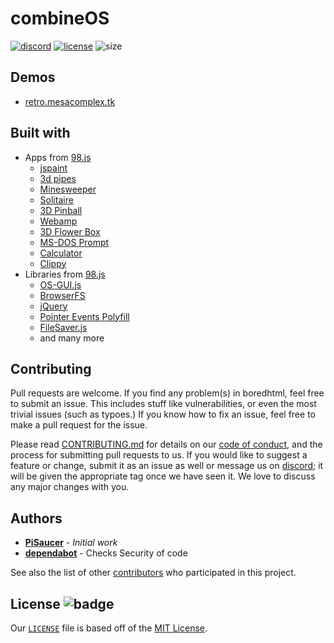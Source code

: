 # combineOS

[![discord](https://img.shields.io/badge/Discord-7qTNdXd?logo=discord&logoColor=white&color=5865F2)](https://discord.com/invite/7qTNdXd)
[![license](https://badgen.net/github/license/Bored-Entertainment/combineOS/)](LICENSE)
![size](https://img.shields.io/github/repo-size/Bored-Entertainment/combineOS?color=green)

## Demos
- [retro.mesacomplex.tk](https://retro.mesacomplex.tk/)

## Built with
- Apps from [98.js](https://github.com/1j01/98)
  - [jspaint](https://github.com/1j01/jspaint)
  - [3d pipes](https://github.com/1j01/pipes)
  - [Minesweeper](https://github.com/ziebelje/minesweeper)
  - [Solitaire](https://github.com/rjanjic/js-solitaire)
  - [3D Pinball](https://github.com/alula/SpaceCadetPinball)
  - [Webamp](https://github.com/captbaritone/webamp)
  - [3D Flower Box](https://github.com/kevin-shannon/3D-FlowerBox)
  - [MS-DOS Prompt](https://js-dos.com)
  - [Calculator](https://github.com/muzam1l/mcalculator)
  - [Clippy](https://github.com/smore-inc/clippy.js)
- Libraries from [98.js](https://github.com/1j01/98)
  -  [OS-GUI.js](https://os-gui.js.org)
  -  [BrowserFS](https://github.com/jvilk/BrowserFS)
  -  [jQuery](https://github.com/jquery/jquery)
  -  [Pointer Events Polyfill](https://github.com/jquery/PEP)
  -  [FileSaver.js](https://github.com/eligrey/FileSaver.js/)
  -  and many more

## Contributing

Pull requests are welcome. If you find any problem(s) in boredhtml, feel free to submit an issue. This includes stuff like vulnerabilities, or even the most trivial issues (such as typoes.) If you know how to fix an issue, feel free to make a pull request for the issue. 

Please read [CONTRIBUTING.md](CONTRIBUTING.md) for details on our [code of conduct](CODE_OF_CONDUCT.md), and the process for submitting pull requests to us. If you would like to suggest a feature or change, submit it as an issue as well or message us on [discord](https://discord.com/invite/7qTNdXd); it will be given the appropriate tag once we have seen it. We love to discuss any major changes with you.

## Authors

- **[PiSaucer](https://github.com/PiSaucer)** - *Initial work*
- **[dependabot](https://github.com/apps/dependabot)** - Checks Security of code

See also the list of other [contributors](https://github.com/Bored-Entertainment/combineOS/contributors) who participated in this project.

## License ![badge](https://badgen.net/github/license/Bored-Entertainment/combineOS)

Our [`LICENSE`](LICENSE) file is based off of the [MIT License](https://choosealicense.com/licenses/mit/).
